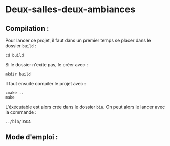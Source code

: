 # Deux-salles-deux-ambiances

## Compilation :

Pour lancer ce projet, il faut dans un premier temps se placer dans le dossier `build` :
```
cd build
```
Si le dossier n'exite pas, le créer avec :
```
mkdir build
```
Il faut ensuite compiler le projet avec :
```
cmake ..
make
```
L'éxécutable est alors crée dans le dossier `bin`. On peut alors le lancer avec la commande :
```
../bin/DSDA
```

## Mode d'emploi :
